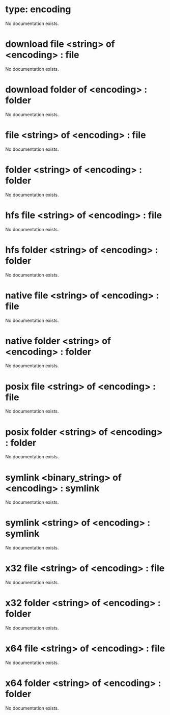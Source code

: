 # type: encoding

No documentation exists.

# download file &lt;string&gt; of &lt;encoding&gt; : file

No documentation exists.

# download folder of &lt;encoding&gt; : folder

No documentation exists.

# file &lt;string&gt; of &lt;encoding&gt; : file

No documentation exists.

# folder &lt;string&gt; of &lt;encoding&gt; : folder

No documentation exists.

# hfs file &lt;string&gt; of &lt;encoding&gt; : file

No documentation exists.

# hfs folder &lt;string&gt; of &lt;encoding&gt; : folder

No documentation exists.

# native file &lt;string&gt; of &lt;encoding&gt; : file

No documentation exists.

# native folder &lt;string&gt; of &lt;encoding&gt; : folder

No documentation exists.

# posix file &lt;string&gt; of &lt;encoding&gt; : file

No documentation exists.

# posix folder &lt;string&gt; of &lt;encoding&gt; : folder

No documentation exists.

# symlink &lt;binary_string&gt; of &lt;encoding&gt; : symlink

No documentation exists.

# symlink &lt;string&gt; of &lt;encoding&gt; : symlink

No documentation exists.

# x32 file &lt;string&gt; of &lt;encoding&gt; : file

No documentation exists.

# x32 folder &lt;string&gt; of &lt;encoding&gt; : folder

No documentation exists.

# x64 file &lt;string&gt; of &lt;encoding&gt; : file

No documentation exists.

# x64 folder &lt;string&gt; of &lt;encoding&gt; : folder

No documentation exists.
